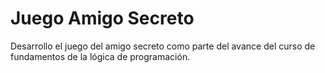 # Juego Amigo Secreto

Desarrollo el juego del amigo secreto como parte del avance del curso de fundamentos de la lógica de programación.